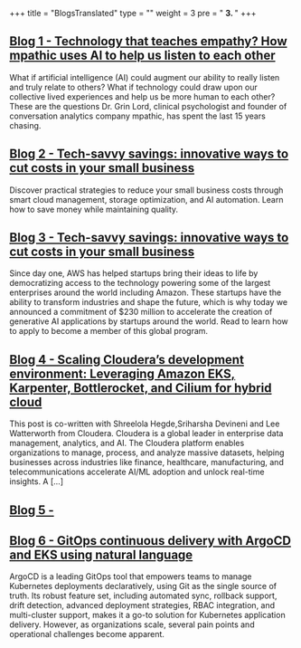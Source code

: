 +++
title = "BlogsTranslated"
type = ""
weight = 3
pre = " <b> 3. </b> "
+++

## [Blog 1 - Technology that teaches empathy? How mpathic uses AI to help us listen to each other](3-blogstranslated/3.1-blog1/)
What if artificial intelligence (AI) could augment our ability to really listen and truly relate to others? What if technology could draw upon our collective lived experiences and help us be more human to each other? These are the questions Dr. Grin Lord, clinical psychologist and founder of conversation analytics company mpathic, has spent the last 15 years chasing.

## [Blog 2 - Tech-savvy savings: innovative ways to cut costs in your small business](3-blogstranslated/3.2-blog2/)
Discover practical strategies to reduce your small business costs through smart cloud management, storage optimization, and AI automation. Learn how to save money while maintaining quality.

## [Blog 3 - Tech-savvy savings: innovative ways to cut costs in your small business](3-blogstranslated/3.3-blog3/)
Since day one, AWS has helped startups bring their ideas to life by democratizing access to the technology powering some of the largest enterprises around the world including Amazon. These startups have the ability to transform industries and shape the future, which is why today we announced a commitment of $230 million to accelerate the creation of generative AI applications by startups around the world. Read to learn how to apply to become a member of this global program.

## [Blog 4 - Scaling Cloudera’s development environment: Leveraging Amazon EKS, Karpenter, Bottlerocket, and Cilium for hybrid cloud](3-blogstranslated/3.4-blog4/)
This post is co-written with Shreelola Hegde,Sriharsha Devineni and Lee Watterworth from Cloudera. Cloudera is a global leader in enterprise data management, analytics, and AI. The Cloudera platform enables organizations to manage, process, and analyze massive datasets, helping businesses across industries like finance, healthcare, manufacturing, and telecommunications accelerate AI/ML adoption and unlock real-time insights. A […]

## [Blog 5 - ](3-blogstranslated/3.5-blog5/)


## [Blog 6 - GitOps continuous delivery with ArgoCD and EKS using natural language](3-blogstranslated/3.6-blog6/)
ArgoCD is a leading GitOps tool that empowers teams to manage Kubernetes deployments declaratively, using Git as the single source of truth. Its robust feature set, including automated sync, rollback support, drift detection, advanced deployment strategies, RBAC integration, and multi-cluster support, makes it a go-to solution for Kubernetes application delivery. However, as organizations scale, several pain points and operational challenges become apparent.